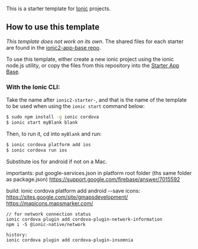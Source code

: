 This is a starter template for [Ionic](http://ionicframework.com/docs/) projects.

## How to use this template

*This template does not work on its own*. The shared files for each starter are found in the [ionic2-app-base repo](https://github.com/ionic-team/ionic2-app-base).

To use this template, either create a new ionic project using the ionic node.js utility, or copy the files from this repository into the [Starter App Base](https://github.com/ionic-team/ionic2-app-base).

### With the Ionic CLI:

Take the name after `ionic2-starter-`, and that is the name of the template to be used when using the `ionic start` command below:

```bash
$ sudo npm install -g ionic cordova
$ ionic start myBlank blank
```

Then, to run it, cd into `myBlank` and run:

```bash
$ ionic cordova platform add ios
$ ionic cordova run ios
```

Substitute ios for android if not on a Mac.

importants:
    put google-services.json in platform root folder (ths same folder as package.json)
    https://support.google.com/firebase/answer/7015592
    
build:
    ionic cordova platform add android --save
icons:
    https://sites.google.com/site/gmapsdevelopment/
    https://mapicons.mapsmarker.com/

    // for network connection status
    ionic cordova plugin add cordova-plugin-network-information
    npm i -S @ionic-native/network

    history:
    ionic cordova plugin add cordova-plugin-insomnia